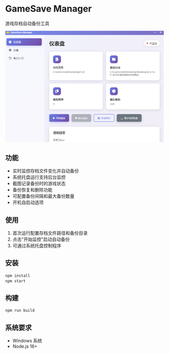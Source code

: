 # GameSave Manager

游戏存档自动备份工具

![应用界面](save.png)

## 功能

- 实时监控存档文件变化并自动备份
- 系统托盘运行支持后台监控
- 截图记录备份时的游戏状态
- 备份恢复和删除功能
- 可配置备份间隔和最大备份数量
- 开机自启动选项

## 使用

1. 首次运行配置存档文件路径和备份目录
2. 点击"开始监控"启动自动备份
3. 可通过系统托盘控制程序

## 安装

```bash
npm install
npm start
```

## 构建

```bash
npm run build
```

## 系统要求

- Windows 系统
- Node.js 16+